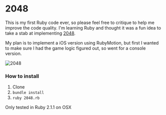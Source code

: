 2048
====

This is my first Ruby code ever, so please feel free to critique to help me improve the code quality. I'm learning Ruby and thought it was a fun idea to take a stab at implementing [2048](http://gabrielecirulli.github.io/2048/).

My plan is to implement a iOS version using RubyMotion, but first I wanted to make sure I had the game logic figured out, so went for a console version.


![2048](http://f.cl.ly/items/113X2F323I1Z2r1Y143t/Screen%20Shot%202014-04-25%20at%201.04.21%20AM.png)

### How to install

1. Clone
2. `bundle install`
3. `ruby 2048.rb`

Only tested in Ruby 2.1.1 on OSX

